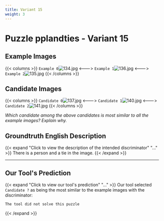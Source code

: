 ```yaml
---
title: Variant 15
weight: 3
---
```


# Puzzle pplandties - Variant 15

## Example Images
{{< columns >}}
`Example 0`![134.jpg](/natscene-data/images/134.jpg)
<--->
`Example 1`![136.jpg](/natscene-data/images/136.jpg)
<--->
`Example 2`![135.jpg](/natscene-data/images/135.jpg)
{{< /columns >}}

## Candidate Images
{{< columns >}}
`Candidate 0`![137.jpg](/natscene-data/images/137.jpg)
<--->
`Candidate 1`![140.jpg](/natscene-data/images/140.jpg)
<--->
`Candidate 2`![141.jpg](/natscene-data/images/141.jpg)
{{< /columns >}}

*Which candidate among the above candidates is most similar to all the example images? Explain why.*

## Groundtruth English Description

{{< expand "Click to view the description of the intended discriminator" "..." >}}
There is a person and a tie in the image.
{{< /expand >}}

---



## Our Tool's Prediction

{{< expand "Click to view our tool's prediction" "..." >}}
Our tool selected `Candidate ?` as being the most similar to the example images with the discriminator:
```plaintext
The tool did not solve this puzzle
```
{{< /expand >}}
